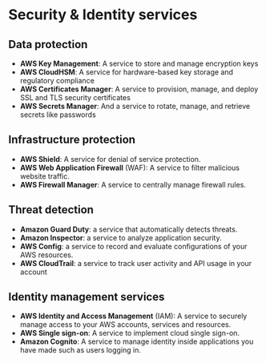 # Security & Identity services

## Data protection

- **AWS Key Management**: A service to store and manage encryption keys
- **AWS CloudHSM**: A service for hardware-based key storage and regulatory compliance
- **AWS Certificates Manager**: A service to provision, manage, and deploy SSL and TLS security certificates
- **AWS Secrets Manager**: And a service to rotate, manage, and retrieve secrets like passwords


## Infrastructure protection

- **AWS Shield**: A service for denial of service protection.
- **AWS Web Application Firewall** (WAF): A service to filter malicious website traffic.
- **AWS Firewall Manager**: A service to centrally manage firewall rules.


## Threat detection

- **Amazon Guard Duty**: a service that automatically detects threats.
- **Amazon Inspector**: a service to analyze application security.
- **AWS Config**: a service to record and evaluate configurations of your AWS resources.
- **AWS CloudTrail**: a service to track user activity and API usage in your account


## Identity management services

- **AWS Identity and Access Management** (IAM): A service to securely manage access to your AWS accounts, services and resources.
- **AWS Single sign-on**: A service to implement cloud single sign-on.
- **Amazon Cognito**: A service to manage identity inside applications you have made such as users logging in.
